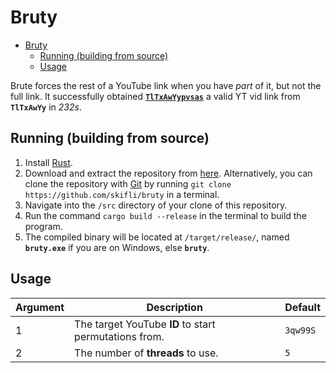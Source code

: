 # Bruty

- [Bruty](#bruty)
  - [Running (building from source)](#running-building-from-source)
  - [Usage](#usage)

Brute forces the rest of a YouTube link when you have *part* of it, but not the full link. It successfully obtained [**`TlTxAwYypvsas`**](https://youtube.com/watch?v=TlTxAwYypvsas) a valid YT vid link from **`TlTxAwYy`** in *232s*.

## Running (building from source)

1. Install [Rust](https://www.rust-lang.org/tools/install).
2. Download and extract the repository from [here](https://github.com/skifli/bruty/archive/refs/heads/master.zip). Alternatively, you can clone the repository with [Git](https://git-scm.com/) by running `git clone https://github.com/skifli/bruty` in a terminal.
3. Navigate into the `/src` directory of your clone of this repository.
4. Run the command `cargo build --release` in the terminal to build the program.
5. The compiled binary will be located at `/target/release/`, named **`bruty.exe`** if you are on Windows, else **`bruty`**.

## Usage

| Argument | Description                                           | Default  |
| -------- | ----------------------------------------------------- | -------- |
| 1        | The target YouTube **ID** to start permutations from. | `3qw99S` |
| 2        | The number of **threads** to use.                     | `5`      |